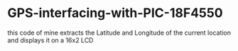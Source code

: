 # GPS-interfacing-with-PIC-18F4550
this code of mine extracts the Latitude and Longitude of the current location and displays it on a 16x2 LCD 
